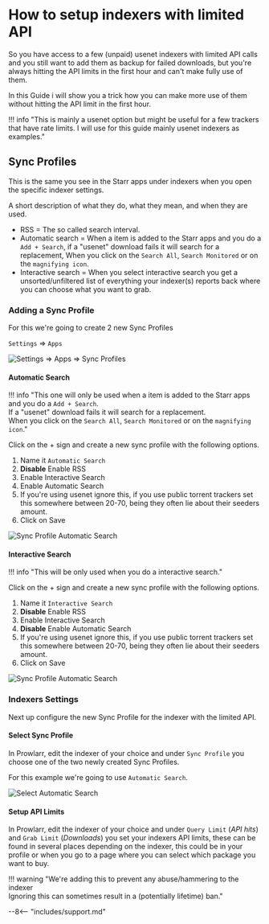 # How to setup indexers with limited API

So you have access to a few (unpaid) usenet indexers with limited API calls and you still want to add them as backup for failed downloads, but you're always hitting the API limits in the first hour and can't make fully use of them.

In this Guide i will show you a trick how you can make more use of them without hitting the API limit in the first hour.

!!! info "This is mainly a usenet option but might be useful for a few trackers that have rate limits. I will use for this guide mainly usenet indexers as examples."

## Sync Profiles

This is the same you see in the Starr apps under indexers when you open the specific indexer settings.

A short description of what they do, what they mean, and when they are used.

- RSS = The so called search interval.
- Automatic search = When a item is added to the Starr apps and you do a `Add + Search`, if a "usenet" download fails it will search for a replacement, When you click on the `Search All`, `Search Monitored` or on the `magnifying icon`.
- Interactive search = When you select interactive search you get a unsorted/unfiltered list of everything your indexer(s) reports back where you can choose what you want to grab.

### Adding a Sync Profile

For this we're going to create 2 new Sync Profiles

`Settings` => `Apps`

![Settings => Apps => Sync Profiles](images/settings-apps-sync-profiles.png)

#### Automatic Search

!!! info "This one will only be used when a item is added to the Starr apps and you do a `Add + Search`.<br>If a "usenet" download fails it will search for a replacement.<br>When you click on the `Search All`, `Search Monitored` or on the `magnifying icon`."

Click on the + sign and create a new sync profile with the following options.

1. Name it `Automatic Search`
1. **Disable** Enable RSS
1. Enable Interactive Search
1. Enable Automatic Search
1. If you're using usenet ignore this, if you use public torrent trackers set this somewhere between 20-70, being they often lie about their seeders amount.
1. Click on Save

![Sync Profile Automatic Search](images/sync-profile-automatic-search.png)

#### Interactive Search

!!! info "This will be only used when you do a interactive search."

Click on the + sign and create a new sync profile with the following options.

1. Name it `Interactive Search`
1. **Disable** Enable RSS
1. Enable Interactive Search
1. **Disable** Enable Automatic Search
1. If you're using usenet ignore this, if you use public torrent trackers set this somewhere between 20-70, being they often lie about their seeders amount.
1. Click on Save

![Sync Profile Automatic Search](images/sync-profile-interactive-search.png)

### Indexers Settings

Next up configure the new Sync Profile for the indexer with the limited API.

#### Select Sync Profile

In Prowlarr, edit the indexer of your choice and under `Sync Profile` you choose one of the two newly created Sync Profiles.

For this example we're going to use `Automatic Search`.

![Select Automatic Search](images/settings-apps-sync-profiles.png)

#### Setup API Limits

In Prowlarr, edit the indexer of your choice and under `Query Limit` (_API hits_) and `Grab Limit` (_Downloads_) you set your indexers API limits, these can be found in several places depending on the indexer, this could be in your profile or when you go to a page where you can select which package you want to buy.

!!! warning "We're adding this to prevent any abuse/hammering to the indexer<br>Ignoring this can sometimes result in a (potentially lifetime) ban."

--8<-- "includes/support.md"
